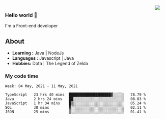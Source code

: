 <img align='right' src="https://github-readme-stats.vercel.app/api?username=jumodada&show_icons=true&theme=vue">

### Hello world 👋

I'm a Front-end developer 
    
## About
-  **Learning :** Java | NodeJs
-  **Languages :** Javascript | Java
-  **Hobbies:** Dota | The Legend of Zelda

### My code time

<!--START_SECTION:waka-->
```text
Week: 04 May, 2021 - 11 May, 2021

TypeScript   23 hrs 40 mins  ███████████████████▓░░░░░   78.79 % 
Java         2 hrs 24 mins   ██░░░░░░░░░░░░░░░░░░░░░░░   08.03 % 
JavaScript   1 hr 34 mins    █▒░░░░░░░░░░░░░░░░░░░░░░░   05.24 % 
SQL          38 mins         ▓░░░░░░░░░░░░░░░░░░░░░░░░   02.11 % 
JSON         25 mins         ▒░░░░░░░░░░░░░░░░░░░░░░░░   01.41 % 
```
<!--END_SECTION:waka-->
